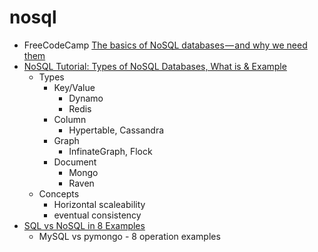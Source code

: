 nosql
=====

* FreeCodeCamp [The basics of NoSQL databases — and why we need them](https://www.freecodecamp.org/news/nosql-databases-5f6639ed9574/)
* [NoSQL Tutorial: Types of NoSQL Databases, What is & Example](https://www.guru99.com/nosql-tutorial.html)
    * Types
        * Key/Value
            * Dynamo
            * Redis
        * Column
            * Hypertable, Cassandra
        * Graph
            * InfinateGraph, Flock
        * Document
            * Mongo
            * Raven
    * Concepts
        * Horizontal scaleability
        * eventual consistency
* [SQL vs NoSQL in 8 Examples](https://towardsdatascience.com/sql-vs-nosql-in-8-examples-25aebcf49922)
    * MySQL vs pymongo - 8 operation examples